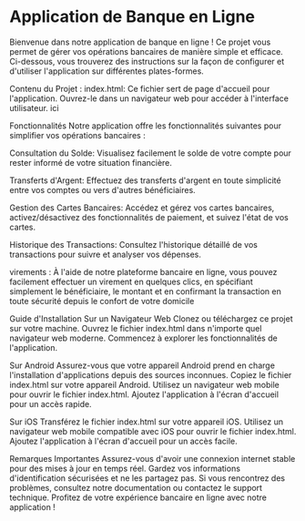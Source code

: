 
# Application de Banque en Ligne

Bienvenue dans notre application de banque en ligne ! Ce projet vous permet de gérer vos opérations bancaires de manière simple et efficace. Ci-dessous, vous trouverez des instructions sur la façon de configurer et d'utiliser l'application sur différentes plates-formes.

Contenu du Projet :
index.html: Ce fichier sert de page d'accueil pour l'application. Ouvrez-le dans un navigateur web pour accéder à l'interface utilisateur. ici

Fonctionnalités
Notre application offre les fonctionnalités suivantes pour simplifier vos opérations bancaires :

Consultation du Solde: Visualisez facilement le solde de votre compte pour rester informé de votre situation financière.

Transferts d'Argent: Effectuez des transferts d'argent en toute simplicité entre vos comptes ou vers d'autres bénéficiaires.

Gestion des Cartes Bancaires: Accédez et gérez vos cartes bancaires, activez/désactivez des fonctionnalités de paiement, et suivez l'état de vos cartes.

Historique des Transactions: Consultez l'historique détaillé de vos transactions pour suivre et analyser vos dépenses.

virements : À l'aide de notre plateforme bancaire en ligne, vous pouvez facilement effectuer un virement en quelques clics, en spécifiant simplement le bénéficiaire, le montant et en confirmant la transaction en toute sécurité depuis le confort de votre domicile

Guide d'Installation
Sur un Navigateur Web Clonez ou téléchargez ce projet sur votre machine. Ouvrez le fichier index.html dans n'importe quel navigateur web moderne. Commencez à explorer les fonctionnalités de l'application.

Sur Android
Assurez-vous que votre appareil Android prend en charge l'installation d'applications depuis des sources inconnues. Copiez le fichier index.html sur votre appareil Android. Utilisez un navigateur web mobile pour ouvrir le fichier index.html. Ajoutez l'application à l'écran d'accueil pour un accès rapide.

Sur iOS
Transférez le fichier index.html sur votre appareil iOS. Utilisez un navigateur web mobile compatible avec iOS pour ouvrir le fichier index.html. Ajoutez l'application à l'écran d'accueil pour un accès facile.

Remarques Importantes
Assurez-vous d'avoir une connexion internet stable pour des mises à jour en temps réel. Gardez vos informations d'identification sécurisées et ne les partagez pas. Si vous rencontrez des problèmes, consultez notre documentation ou contactez le support technique. Profitez de votre expérience bancaire en ligne avec notre application !



